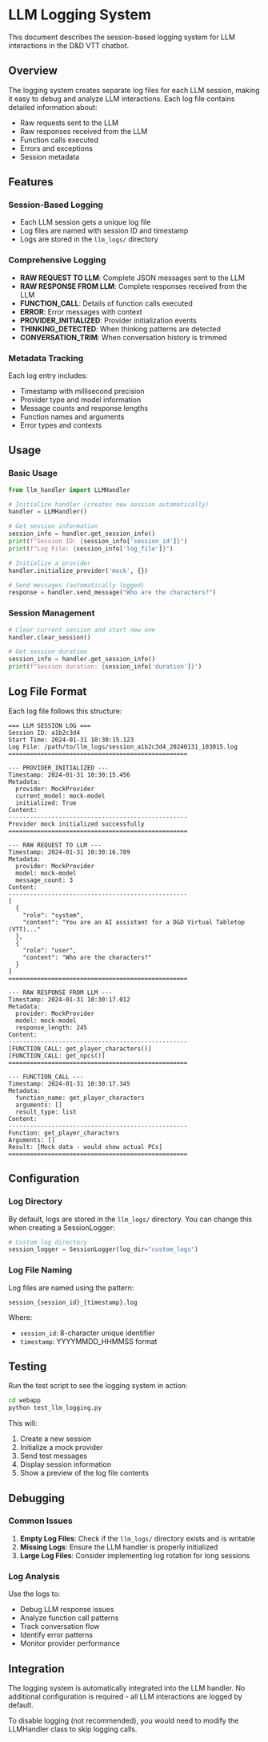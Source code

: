 # LLM Logging System

This document describes the session-based logging system for LLM interactions in the D&D VTT chatbot.

## Overview

The logging system creates separate log files for each LLM session, making it easy to debug and analyze LLM interactions. Each log file contains detailed information about:

- Raw requests sent to the LLM
- Raw responses received from the LLM
- Function calls executed
- Errors and exceptions
- Session metadata

## Features

### Session-Based Logging
- Each LLM session gets a unique log file
- Log files are named with session ID and timestamp
- Logs are stored in the `llm_logs/` directory

### Comprehensive Logging
- **RAW REQUEST TO LLM**: Complete JSON messages sent to the LLM
- **RAW RESPONSE FROM LLM**: Complete responses received from the LLM
- **FUNCTION_CALL**: Details of function calls executed
- **ERROR**: Error messages with context
- **PROVIDER_INITIALIZED**: Provider initialization events
- **THINKING_DETECTED**: When thinking patterns are detected
- **CONVERSATION_TRIM**: When conversation history is trimmed

### Metadata Tracking
Each log entry includes:
- Timestamp with millisecond precision
- Provider type and model information
- Message counts and response lengths
- Function names and arguments
- Error types and contexts

## Usage

### Basic Usage

```python
from llm_handler import LLMHandler

# Initialize handler (creates new session automatically)
handler = LLMHandler()

# Get session information
session_info = handler.get_session_info()
print(f"Session ID: {session_info['session_id']}")
print(f"Log File: {session_info['log_file']}")

# Initialize a provider
handler.initialize_provider('mock', {})

# Send messages (automatically logged)
response = handler.send_message("Who are the characters?")
```

### Session Management

```python
# Clear current session and start new one
handler.clear_session()

# Get session duration
session_info = handler.get_session_info()
print(f"Session duration: {session_info['duration']}")
```

## Log File Format

Each log file follows this structure:

```
=== LLM SESSION LOG ===
Session ID: a1b2c3d4
Start Time: 2024-01-31 10:30:15.123
Log File: /path/to/llm_logs/session_a1b2c3d4_20240131_103015.log
==================================================

--- PROVIDER_INITIALIZED ---
Timestamp: 2024-01-31 10:30:15.456
Metadata:
  provider: MockProvider
  current_model: mock-model
  initialized: True
Content:
--------------------------------------------------
Provider mock initialized successfully
==================================================

--- RAW REQUEST TO LLM ---
Timestamp: 2024-01-31 10:30:16.789
Metadata:
  provider: MockProvider
  model: mock-model
  message_count: 3
Content:
--------------------------------------------------
[
  {
    "role": "system",
    "content": "You are an AI assistant for a D&D Virtual Tabletop (VTT)..."
  },
  {
    "role": "user",
    "content": "Who are the characters?"
  }
]
==================================================

--- RAW RESPONSE FROM LLM ---
Timestamp: 2024-01-31 10:30:17.012
Metadata:
  provider: MockProvider
  model: mock-model
  response_length: 245
Content:
--------------------------------------------------
[FUNCTION_CALL: get_player_characters()]
[FUNCTION_CALL: get_npcs()]
==================================================

--- FUNCTION_CALL ---
Timestamp: 2024-01-31 10:30:17.345
Metadata:
  function_name: get_player_characters
  arguments: []
  result_type: list
Content:
--------------------------------------------------
Function: get_player_characters
Arguments: []
Result: [Mock data - would show actual PCs]
==================================================
```

## Configuration

### Log Directory
By default, logs are stored in the `llm_logs/` directory. You can change this when creating a SessionLogger:

```python
# Custom log directory
session_logger = SessionLogger(log_dir="custom_logs")
```

### Log File Naming
Log files are named using the pattern:
```
session_{session_id}_{timestamp}.log
```

Where:
- `session_id`: 8-character unique identifier
- `timestamp`: YYYYMMDD_HHMMSS format

## Testing

Run the test script to see the logging system in action:

```bash
cd webapp
python test_llm_logging.py
```

This will:
1. Create a new session
2. Initialize a mock provider
3. Send test messages
4. Display session information
5. Show a preview of the log file contents

## Debugging

### Common Issues

1. **Empty Log Files**: Check if the `llm_logs/` directory exists and is writable
2. **Missing Logs**: Ensure the LLM handler is properly initialized
3. **Large Log Files**: Consider implementing log rotation for long sessions

### Log Analysis

Use the logs to:
- Debug LLM response issues
- Analyze function call patterns
- Track conversation flow
- Identify error patterns
- Monitor provider performance

## Integration

The logging system is automatically integrated into the LLM handler. No additional configuration is required - all LLM interactions are logged by default.

To disable logging (not recommended), you would need to modify the LLMHandler class to skip logging calls. 